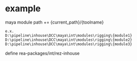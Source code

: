 # example

maya module path += {current_path}/{toolname}

```
e.x.
D:\pipeline\inhouse\DCC\maya\int\modules\rigging\{module1}
D:\pipeline\inhouse\DCC\maya\int\modules\rigging\{module2}
D:\pipeline\inhouse\DCC\maya\int\modules\rigging\{module3}
```

define rea-packages/int/rez-inhouse